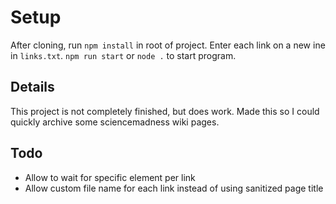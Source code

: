 # Setup

After cloning, run `npm install` in root of project.
Enter each link on a new ine in `links.txt`.
`npm run start` or `node .` to start program.

## Details

This project is not completely finished, but does work. Made this so I could quickly archive some sciencemadness wiki pages.

## Todo

* Allow to wait for specific element per link
* Allow custom file name for each link instead of using sanitized page title
